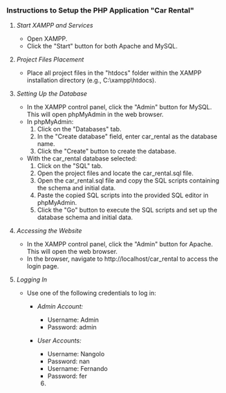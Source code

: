 ### Instructions to Setup the PHP Application "Car Rental"

1. *Start XAMPP and Services*
   - Open XAMPP.
   - Click the "Start" button for both Apache and MySQL.

2. *Project Files Placement*
   - Place all project files in the "htdocs" folder within the XAMPP installation directory (e.g., C:\xampp\htdocs).

3. *Setting Up the Database*
   - In the XAMPP control panel, click the "Admin" button for MySQL. This will open phpMyAdmin in the web browser.
   - In phpMyAdmin:
     1. Click on the "Databases" tab.
     2. In the "Create database" field, enter car_rental as the database name.
     3. Click the "Create" button to create the database.
   - With the car_rental database selected:
     1. Click on the "SQL" tab.
     2. Open the project files and locate the car_rental.sql file.
     3. Open the car_rental.sql file and copy the SQL scripts containing the schema and initial data.
     4. Paste the copied SQL scripts into the provided SQL editor in phpMyAdmin.
     5. Click the "Go" button to execute the SQL scripts and set up the database schema and initial data.

4. *Accessing the Website*
   - In the XAMPP control panel, click the "Admin" button for Apache. This will open the web browser.
   - In the browser, navigate to http://localhost/car_rental to access the login page.

5. *Logging In*
   - Use one of the following credentials to log in:
     - *Admin Account:*
       - Username: Admin
       - Password: admin
     - *User Accounts:*
       - Username: Nangolo
       - Password: nan
       - Username: Fernando
       - Password: fer

       6.